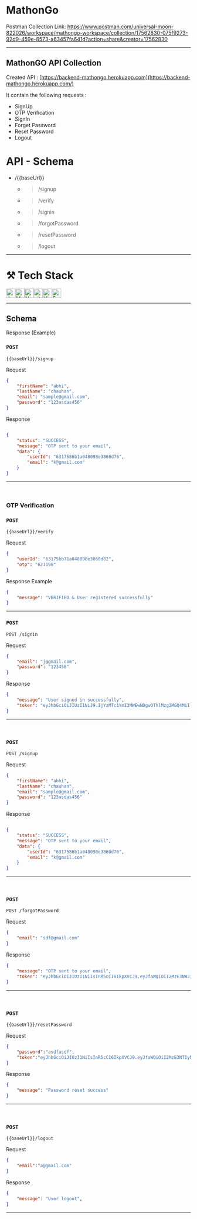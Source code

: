 # MathonGo
Postman Collection Link: https://www.postman.com/universal-moon-822026/workspace/mathongo-workspace/collection/17562830-075f9273-92d9-459e-8573-a63457fa641d?action=share&creator=17562830



<hr>

## MathonGO API Collection

Created API : [https://backend-mathongo.herokuapp.com](https://backend-mathongo.herokuapp.com/)

It contain the following requests :

*   SignUp
*   OTP Verification
*   SignIn
*   Forget Password
*   Reset Password
*   Logout




#  API - Schema


- /{{baseUrl}}

    - > /signup
    - > /verify
    - > /signin
    - > /forgotPassword
    - > /resetPassword
    - > /logout
 
<hr>

# ⚒️ Tech Stack
<img src="https://img.shields.io/badge/JavaScript-282C34?logo=javascript&logoColor=F7DF1E" alt="JavaScript logo" title="JavaScript" height="25" /><img src="https://img.shields.io/badge/MongoDB-282C34?logo=mongodb&logoColor=47A248" alt="MongoDB logo" title="MongoDB" height="25" /><img src="https://img.shields.io/badge/Node.js-282C34?logo=node.js&logoColor=339933" alt="Node.js logo" title="Node.js" height="25" /><img src="https://img.shields.io/badge/git-282C34?logo=git&logoColor=F05032" alt="git logo" title="git" height="25" /><img src="https://img.shields.io/badge/VS%20Code-282C34?logo=visual-studio-code&logoColor=007ACC" alt="Visual Studio Code logo" title="Visual Studio Code" height="25" /><img src="https://img.shields.io/badge/Express-282C34?logo=express&logoColor=FFFFFF" alt="Express.js logo" title="Express.js" height="25" />
<hr>

## Schema





Response (Example)


### `POST` 

`{{baseUrl}}/signup`

Request
```json
{
    "firstName": "abhi",
    "lastName": "chauhan",
    "email": "sample@gmail.com", 
    "password": "123asdas456"
} 
```

Response
```json 

{
    "status": "SUCCESS",
    "message": "OTP sent to your email",
    "data": {
        "userId": "6317586b1a048098e3860d76",
        "email": "k@gmail.com"
    }
}

```

<hr>
<br>

### OTP Verification 

### `POST`

`{{baseUrl}}/verify`

Request
```json 
{
    "userId": "63175bb71a048098e3860d82",
    "otp": "621198"
}
```


Response Example
```json 
{
    "message": "VERIFIED & User registered successfully"
}
```

<hr>

### `POST` 

`POST /signin`

Request


```json
{
    "email": "j@gmail.com", 
    "password": "123456"
}
```

Response
```json 
{
    "message": "User signed in successfully",
    "token": "eyJhbGciOiJIUzI1NiJ9.IjYzMTc1YmI3MWEwNDgwOThlMzg2MGQ4MiI.kSgrgRQQU3NV7GzflDZU0IQYtTH5RMWhronX9jtsBPE"
}

```

<hr>
<br>

### `POST` 

`POST /signup`

Request


```json
{
    "firstName": "abhi",
    "lastName": "chauhan",
    "email": "sample@gmail.com", 
    "password": "123asdas456"
} 
```

Response
```json 

{
    "status": "SUCCESS",
    "message": "OTP sent to your email",
    "data": {
        "userId": "6317586b1a048098e3860d76",
        "email": "k@gmail.com"
    }
}

```

<hr>
<br>

### `POST` 

`POST /forgotPassword`

Request


```json
{
    "email": "sdf@gmail.com"
}
```

Response
```json 
{
    "message": "OTP sent to your email",
    "token": "eyJhbGciOiJIUzI1NiIsInR5cCI6IkpXVCJ9.eyJfaWQiOiI2MzE3NWJiNzFhMDQ4MDk4ZTM4NjBkODIiLCJpYXQiOjE2NjI0NzU3NTksImV4cCI6MTY2MjQ3NjA1OX0.5pMRwLSEWVqkThzfvEu9Pu5vOdB5Rd7zl0pROcCrpc0"
}

```

<hr>
<br>


### `POST` 

`{{baseUrl}}/resetPassword`

Request


```json
{
    "password":"asdfasdf",
    "token":"eyJhbGciOiJIUzI1NiIsInR5cCI6IkpXVCJ9.eyJfaWQiOiI2MzE3NTIyNTFhMDQ4MDk4ZTM4NjBkNjgiLCJpYXQiOjE2NjI0NzMzMTcsImV4cCI6MTY2MjQ3MzYxN30.rNGNcjCl8jPDurOy1RsDEjURF1MiHXAFwMlLBow7sbc"
}
```

Response
```json 
{
    "message": "Password reset success"
}

```

<hr>
<br>


### `POST` 

`{{baseUrl}}/logout`

Request


```json
{
    "email":"a@gmail.com"
}
```

Response
```json 
{
    "message": "User logout",
}
```

<hr>
<br>


